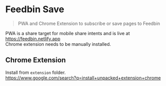 # Feedbin Save 
> PWA and Chrome Extension to subscribe or save pages to Feedbin

PWA is a share target for mobile share intents and is live at https://feedbin.netlify.app  
Chrome extension needs to be manually installed.

## Chrome Extension

Install from `extension` folder.   
https://www.google.com/search?q=install+unpacked+extension+chrome
